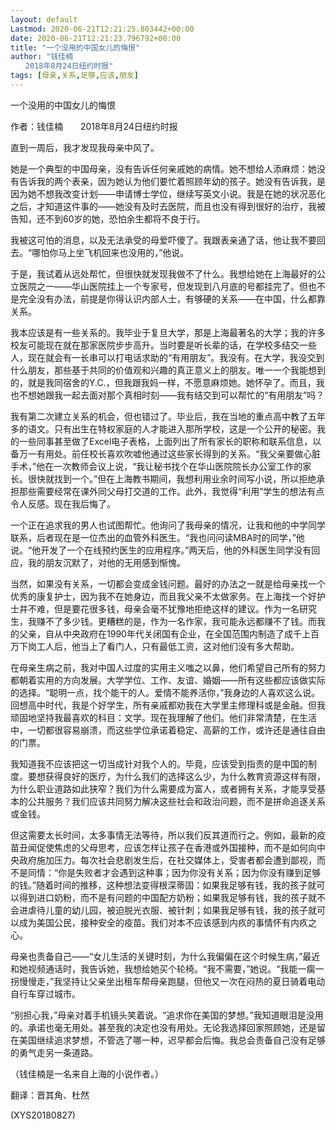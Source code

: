 ```yaml
---
layout: default
Lastmod: 2020-06-21T12:21:25.803442+00:00
date: 2020-06-21T12:21:23.796792+00:00
title: "一个没用的中国女儿的悔恨"
author: "钱佳楠
　　2018年8月24日纽约时报"
tags: [母亲,关系,足够,应该,朋友]
---
```


一个没用的中国女儿的悔恨

作者：钱佳楠　　2018年8月24日纽约时报

直到一周后，我才发现我母亲中风了。

她是一个典型的中国母亲，没有告诉任何亲戚她的病情。她不想给人添麻烦：她没有告诉我的两个表亲，因为她认为他们要忙着照顾年幼的孩子。她没有告诉我，是因为她不想我改变计划——申请博士学位，继续写英文小说。我是在她的状况恶化之后，才知道这件事的——她没有及时去医院，而且也没有得到很好的治疗，我被告知，还不到60岁的她，恐怕余生都将不良于行。

我被这可怕的消息，以及无法承受的母爱吓傻了。我跟表亲通了话，他让我不要回去。“哪怕你马上坐飞机回来也没用的，”他说。

于是，我试着从远处帮忙，但很快就发现我做不了什么。我想给她在上海最好的公立医院之一——华山医院挂上一个专家号，但发现到八月底的号都挂完了。但也不是完全没有办法，前提是你得认识内部人士，有够硬的关系——在中国，什么都靠关系。

我本应该是有一些关系的。我毕业于复旦大学，那是上海最著名的大学；我的许多校友可能现在就在那家医院步步高升。当时要是听长辈的话，在学校多结交一些人，现在就会有一长串可以打电话求助的“有用朋友”。我没有。在大学，我没交到什么朋友，那些基于共同的价值观和兴趣的真正意义上的朋友。唯一一个我能想到的，就是我同宿舍的Y.C.，但我跟我妈一样，不愿意麻烦她。她怀孕了。而且，我也不想她跟我一起去面对那个真相时刻——我有结交到可以帮忙的“有用朋友”吗？

我有第二次建立关系的机会，但也错过了。毕业后，我在当地的重点高中教了五年多的语文。只有出生在特权家庭的人才能进入那所学校，这是一个公开的秘密。我的一些同事甚至做了Excel电子表格，上面列出了所有家长的职称和联系信息，以备万一有用处。前任校长喜欢吹嘘他通过这些家长得到的关系。“我父亲要做心脏手术，”他在一次教师会议上说，“我让秘书找个在华山医院院长办公室工作的家长。很快就找到一个。”但在上海教书期间，我想利用业余时间写小说，所以拒绝承担那些需要经常在课外同父母打交道的工作。此外，我觉得“利用”学生的想法有点令人反感。现在我后悔了。

一个正在追求我的男人也试图帮忙。他询问了我母亲的情况，让我和他的中学同学联系，后者现在是一位杰出的血管外科医生。“我也问问读MBA时的同学，”他说。“他开发了一个在线预约医生的应用程序。”两天后，他的外科医生同学没有回应，我的朋友沉默了，对他的无用感到惭愧。

当然，如果没有关系，一切都会变成金钱问题。最好的办法之一就是给母亲找一个优秀的康复护士，因为我不在她身边，而且我父亲不太做家务。在上海找一个好护士并不难，但是要花很多钱，母亲会毫不犹豫地拒绝这样的建议。作为一名研究生，我赚不了多少钱。更糟糕的是，作为一名作家，我可能永远都赚不了钱。而我的父亲，自从中央政府在1990年代关闭国有企业，在全国范围内制造了成千上百万下岗工人后，他当上了看门人，只有最低工资，这对他们没有多大帮助。

在母亲生病之前，我对中国人过度的实用主义嗤之以鼻，他们希望自己所有的努力都朝着实用的方向发展。大学学位、工作、友谊、婚姻——所有这些都应该做实际的选择。“聪明一点，找个能干的人。爱情不能养活你，”我身边的人喜欢这么说。回想高中时代，我是个好学生，所有亲戚都劝我在大学里主修理科或是金融。但我顽固地坚持我最喜欢的科目：文学。现在我理解了他们。他们非常清楚，在生活中，一切都很容易崩溃，而这些学位承诺着稳定、高薪的工作，或许还是通往自由的门票。

我知道我不应该把这一切当成针对我个人的。毕竟，应该受到指责的是中国的制度。要想获得良好的医疗，为什么我们的选择这么少，为什么教育资源这样有限，为什么职业道路如此狭窄？我们为什么需要成为富人，或者拥有关系，才能享受基本的公共服务？我们应该共同努力解决这些社会和政治问题，而不是拼命追逐关系或金钱。

但这需要太长时间，太多事情无法等待，所以我们反其道而行之。例如，最新的疫苗丑闻促使焦虑的父母思考，应该怎样让孩子在香港或外国接种，而不是如何向中央政府施加压力。每次社会悲剧发生后，在社交媒体上，受害者都会遭到鄙视，而不是同情：“你是失败者才会遇到这种事；因为你没有关系；因为你没有赚到足够的钱。”随着时间的推移，这种想法变得根深蒂固：如果我足够有钱，我的孩子就可以得到进口奶粉，而不是有问题的中国配方奶粉；如果我足够有钱，我的孩子就不会进虐待儿童的幼儿园，被迫脱光衣服、被针刺；如果我足够有钱，我的孩子就可以成为美国公民，接种安全的疫苗。我们对本不应该感到内疚的事情怀有内疚之心。

母亲也责备自己——“女儿生活的关键时刻，为什么我偏偏在这个时候生病，”最近和她视频通话时，我告诉她，我想给她买个轮椅。“我不需要，”她说。“我能一瘸一拐慢慢走，”我坚持让父亲坐出租车帮母亲跑腿，但他又一次在闷热的夏日骑着电动自行车穿过城市。

“别担心我，”母亲对着手机镜头笑着说。“追求你在美国的梦想。”我知道眼泪是没用的。承诺也毫无用处。甚至我的决定也没有用处。无论我选择回家照顾她，还是留在美国继续追求梦想，不管选了哪一种，迟早都会后悔。我总会责备自己没有足够的勇气走另一条道路。

（钱佳楠是一名来自上海的小说作者。）

翻译：晋其角、杜然

(XYS20180827)

